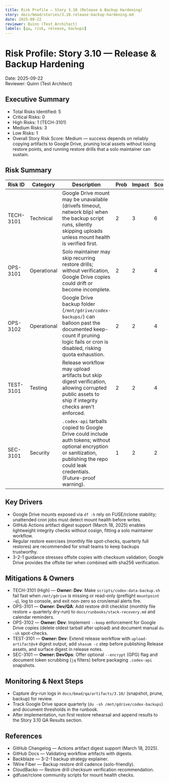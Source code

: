 ```yaml
---
title: Risk Profile — Story 3.10 (Release & Backup Hardening)
story: docs/bmad/stories/3.10.release-backup-hardening.md
date: 2025-09-22
reviewer: Quinn (Test Architect)
labels: [qa, risk, release, backups]
---
```


# Risk Profile: Story 3.10 — Release & Backup Hardening

Date: 2025-09-22  
Reviewer: Quinn (Test Architect)

## Executive Summary

- Total Risks Identified: 5
- Critical Risks: 0
- High Risks: 1 (TECH-3101)
- Medium Risks: 3
- Low Risks: 1
- Overall Story Risk Score: Medium — success depends on reliably copying artifacts to Google Drive, pruning local assets without losing restore points, and running restore drills that a solo maintainer can sustain.

## Risk Summary

| Risk ID   | Category    | Description                                                                                                                                                                              | Prob | Impact | Score | Priority |
| --------- | ----------- | ---------------------------------------------------------------------------------------------------------------------------------------------------------------------------------------- | ---- | ------ | ----- | -------- |
| TECH-3101 | Technical   | Google Drive mount may be unavailable (drivefs timeout, network blip) when the backup script runs, silently skipping uploads unless mount health is verified first.                      | 2    | 3      | 6     | High     |
| OPS-3101  | Operational | Solo maintainer may skip recurring restore drills; without verification, Google Drive copies could drift or become incomplete.                                                           | 2    | 2      | 4     | Medium   |
| OPS-3102  | Operational | Google Drive backup folder (`/mnt/gdrive/codex-backups/`) can balloon past the documented keep-count if pruning logic fails or cron is disabled, risking quota exhaustion.               | 2    | 2      | 4     | Medium   |
| TEST-3101 | Testing     | Release workflow may upload artifacts but skip digest verification, allowing corrupted public assets to ship if integrity checks aren’t enforced.                                        | 2    | 2      | 4     | Medium   |
| SEC-3101  | Security    | `.codex-api` tarballs copied to Google Drive could include auth tokens; without optional encryption or sanitization, publishing the repo could leak credentials. (Future-proof warning). | 1    | 2      | 2     | Low      |

## Key Drivers

- Google Drive mounts exposed via `df -h` rely on FUSE/rclone stability; unattended cron jobs must detect mount health before writes.
- GitHub Actions artifact digest support (March 18, 2025) enables lightweight integrity checks without cosign, fitting a solo maintainer workflow.
- Regular restore exercises (monthly file spot-checks, quarterly full restores) are recommended for small teams to keep backups trustworthy.
- 3-2-1 guidance stresses offsite copies with checksum validation; Google Drive provides the offsite tier when combined with sha256 verification.

## Mitigations & Owners

- TECH-3101 (High) — **Owner: Dev**: Make `scripts/codex-data-backup.sh` fail fast when `/mnt/gdrive` is missing or read-only (preflight `mountpoint -q`), log to console, and exit non-zero so cron/email alerts fire.
- OPS-3101 — **Owner: Dev/QA**: Add restore drill checklist (monthly file restore + quarterly dry-run) to `docs/runbooks/stack-recovery.md` and calendar reminders.
- OPS-3102 — **Owner: Dev**: Implement `--keep` enforcement for Google Drive copies (delete oldest tarball after upload) and document manual `du -sh` spot-checks.
- TEST-3101 — **Owner: Dev**: Extend release workflow with `upload-artifact@v4` digest output, add `shasum -c` step before publishing Release assets, and surface digest in release notes.
- SEC-3101 — **Owner: DevOps**: Offer optional `--encrypt` (GPG) flag and document token scrubbing (`jq` filters) before packaging `.codex-api` snapshots.

## Monitoring & Next Steps

- Capture dry-run logs in `docs/bmad/qa/artifacts/3.10/` (snapshot, prune, backup) for review.
- Track Google Drive space quarterly (`du -sh /mnt/gdrive/codex-backups`) and document thresholds in the runbook.
- After implementation, run first restore rehearsal and append results to the Story 3.10 QA Results section.

## References

- GitHub Changelog — Actions artifact digest support (March 18, 2025).
- GitHub Docs — Validating workflow artifacts with digests.
- Backblaze — 3-2-1 backup strategy explainer.
- 1Wire Fiber — Backup restore drill cadence (solo-friendly).
- CloudBacko — Restore drill checksum verification recommendation.
- gdfuse/rclone community scripts for mount health checks.
